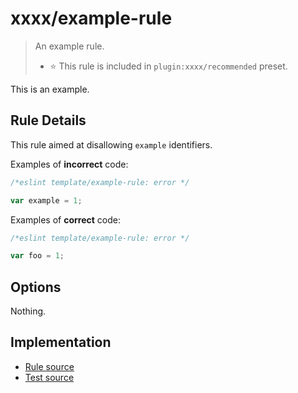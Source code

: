 # xxxx/example-rule

> An example rule.
>
> - ⭐️ This rule is included in `plugin:xxxx/recommended` preset.

This is an example.

## Rule Details

This rule aimed at disallowing `example` identifiers.

Examples of **incorrect** code:

```js
/*eslint template/example-rule: error */

var example = 1;
```

Examples of **correct** code:

```js
/*eslint template/example-rule: error */

var foo = 1;
```

## Options

Nothing.

## Implementation

- [Rule source](../../src/rules/example-rule.ts)
- [Test source](../../tests/rules/example-rule.ts)
